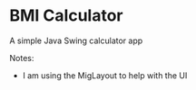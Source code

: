 # BMI Calculator
A simple Java Swing calculator app

Notes:

* I am using the MigLayout to help with the UI

